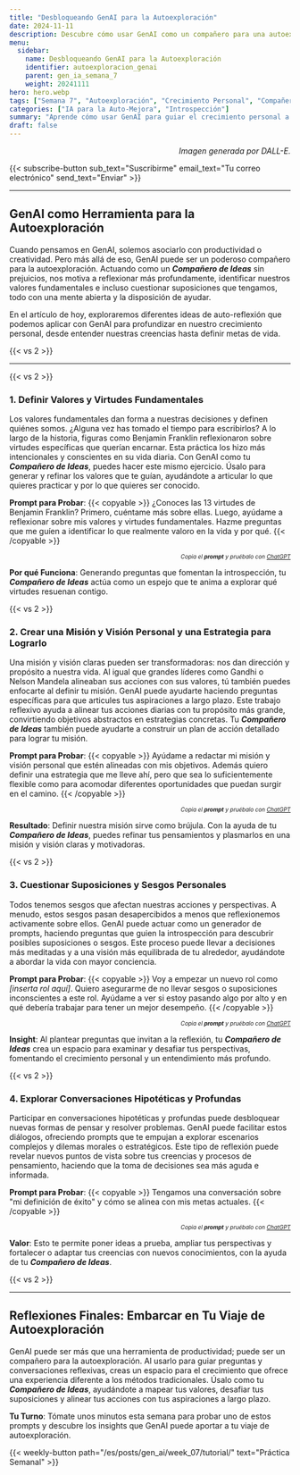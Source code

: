 ```yaml
---
title: "Desbloqueando GenAI para la Autoexploración"  
date: 2024-11-11  
description: Descubre cómo usar GenAI como un compañero para una autoexploración más profunda, desde definir valores fundamentales hasta cuestionar sesgos personales.  
menu:  
  sidebar:  
    name: Desbloqueando GenAI para la Autoexploración  
    identifier: autoexploracion_genai  
    parent: gen_ia_semana_7  
    weight: 20241111  
hero: hero.webp  
tags: ["Semana 7", "Autoexploración", "Crecimiento Personal", "Compañero de Ideas"]  
categories: ["IA para la Auto-Mejora", "Introspección"]  
summary: "Aprende cómo usar GenAI para guiar el crecimiento personal a través de una reflexión profunda. Descubre cómo puede actuar como tu Compañero de Ideas para definir valores, cuestionar sesgos y aclarar objetivos."  
draft: false  
---
```


<p style="text-align: right;">  
<em>Imagen generada por DALL-E.</em>  
</p>

{{< subscribe-button sub_text="Suscribirme" email_text="Tu correo electrónico" send_text="Enviar" >}}

---

## GenAI como Herramienta para la Autoexploración

Cuando pensamos en GenAI, solemos asociarlo con productividad o creatividad. Pero más allá de eso, GenAI puede ser un poderoso compañero para la autoexploración. Actuando como un _**Compañero de Ideas**_ sin prejuicios, nos motiva a reflexionar más profundamente, identificar nuestros valores fundamentales e incluso cuestionar suposiciones que tengamos, todo con una mente abierta y la disposición de ayudar.

En el artículo de hoy, exploraremos diferentes ideas de auto-reflexión que podemos aplicar con GenAI para profundizar en nuestro crecimiento personal, desde entender nuestras creencias hasta definir metas de vida.

{{< vs 2 >}}

---

{{< vs 2 >}}

### 1. Definir Valores y Virtudes Fundamentales

Los valores fundamentales dan forma a nuestras decisiones y definen quiénes somos. ¿Alguna vez has tomado el tiempo para escribirlos? A lo largo de la historia, figuras como Benjamin Franklin reflexionaron sobre virtudes específicas que querían encarnar. Esta práctica los hizo más intencionales y conscientes en su vida diaria. Con GenAI como tu _**Compañero de Ideas**_, puedes hacer este mismo ejercicio. Úsalo para generar y refinar los valores que te guían, ayudándote a articular lo que quieres practicar y por lo que quieres ser conocido.

**Prompt para Probar**:
{{< copyable >}}
¿Conoces las 13 virtudes de Benjamin Franklin? Primero, cuéntame más sobre ellas. Luego, ayúdame a reflexionar sobre mis valores y virtudes fundamentales. Hazme preguntas que me guíen a identificar lo que realmente valoro en la vida y por qué.
{{< /copyable >}}

<p style="text-align: right; font-size: 10px;">  
<em>Copia el <b>prompt</b> y pruébalo con <a href="https://chatgpt.com">ChatGPT</a></em>  
</p>

**Por qué Funciona**: Generando preguntas que fomentan la introspección, tu _**Compañero de Ideas**_ actúa como un espejo que te anima a explorar qué virtudes resuenan contigo.

{{< vs 2 >}}

### 2. Crear una Misión y Visión Personal y una Estrategia para Lograrlo

Una misión y visión claras pueden ser transformadoras: nos dan dirección y propósito a nuestra vida. Al igual que grandes líderes como Gandhi o Nelson Mandela alineaban sus acciones con sus valores, tú también puedes enfocarte al definir tu misión. GenAI puede ayudarte haciendo preguntas específicas para que articules tus aspiraciones a largo plazo. Este trabajo reflexivo ayuda a alinear tus acciones diarias con tu propósito más grande, convirtiendo objetivos abstractos en estrategias concretas. Tu _**Compañero de Ideas**_ también puede ayudarte a construir un plan de acción detallado para lograr tu misión.

**Prompt para Probar**:
{{< copyable >}}
Ayúdame a redactar mi misión y visión personal que estén alineadas con mis objetivos. Además quiero definir una estrategia que me lleve ahí, pero que sea lo suficientemente flexible como para acomodar diferentes oportunidades que puedan surgir en el camino.
{{< /copyable >}}

<p style="text-align: right; font-size: 10px;">  
<em>Copia el <b>prompt</b> y pruébalo con <a href="https://chatgpt.com">ChatGPT</a></em>  
</p>

**Resultado**: Definir nuestra misión sirve como brújula. Con la ayuda de tu _**Compañero de Ideas**_, puedes refinar tus pensamientos y plasmarlos en una misión y visión claras y motivadoras.

{{< vs 2 >}}

### 3. Cuestionar Suposiciones y Sesgos Personales

Todos tenemos sesgos que afectan nuestras acciones y perspectivas. A menudo, estos sesgos pasan desapercibidos a menos que reflexionemos activamente sobre ellos. GenAI puede actuar como un generador de prompts, haciendo preguntas que guien la introspección para descubrir posibles suposiciones o sesgos. Este proceso puede llevar a decisiones más meditadas y a una visión más equilibrada de tu alrededor, ayudándote a abordar la vida con mayor conciencia.

**Prompt para Probar**:
{{< copyable >}}
Voy a empezar un nuevo rol como *[inserta rol aquí]*. Quiero asegurarme de no llevar sesgos o suposiciones inconscientes a este rol. Ayúdame a ver si estoy pasando algo por alto y en qué debería trabajar para tener un mejor desempeño.
{{< /copyable >}}

<p style="text-align: right; font-size: 10px;">  
<em>Copia el <b>prompt</b> y pruébalo con <a href="https://chatgpt.com">ChatGPT</a></em>  
</p>

**Insight**: Al plantear preguntas que invitan a la reflexión, tu _**Compañero de Ideas**_ crea un espacio para examinar y desafiar tus perspectivas, fomentando el crecimiento personal y un entendimiento más profundo.

{{< vs 2 >}}

### 4. Explorar Conversaciones Hipotéticas y Profundas

Participar en conversaciones hipotéticas y profundas puede desbloquear nuevas formas de pensar y resolver problemas. GenAI puede facilitar estos diálogos, ofreciendo prompts que te empujan a explorar escenarios complejos y dilemas morales o estratégicos. Este tipo de reflexión puede revelar nuevos puntos de vista sobre tus creencias y procesos de pensamiento, haciendo que la toma de decisiones sea más aguda e informada.

**Prompt para Probar**:
{{< copyable >}}
Tengamos una conversación sobre "mi definición de éxito" y cómo se alinea con mis metas actuales.
{{< /copyable >}}

<p style="text-align: right; font-size: 10px;">  
<em>Copia el <b>prompt</b> y pruébalo con <a href="https://chatgpt.com">ChatGPT</a></em>  
</p>

**Valor**: Esto te permite poner ideas a prueba, ampliar tus perspectivas y fortalecer o adaptar tus creencias con nuevos conocimientos, con la ayuda de tu _**Compañero de Ideas**_.

{{< vs 2 >}}

---

## Reflexiones Finales: Embarcar en Tu Viaje de Autoexploración

GenAI puede ser más que una herramienta de productividad; puede ser un compañero para la autoexploración. Al usarlo para guiar preguntas y conversaciones reflexivas, creas un espacio para el crecimiento que ofrece una experiencia diferente a los métodos tradicionales. Úsalo como tu _**Compañero de Ideas**_, ayudándote a mapear tus valores, desafiar tus suposiciones y alinear tus acciones con tus aspiraciones a largo plazo.

**Tu Turno**: Tómate unos minutos esta semana para probar uno de estos prompts y descubre los insights que GenAI puede aportar a tu viaje de autoexploración.

{{< weekly-button path="/es/posts/gen_ai/week_07/tutorial/" text="Práctica Semanal" >}}
